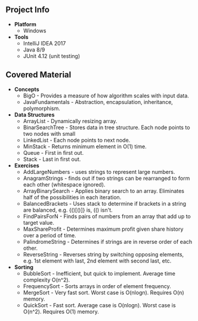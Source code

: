 ## Project Info
* **Platform**
  * Windows
* **Tools**
  * IntelliJ IDEA 2017
  * Java 8/9
  * JUnit 4.12 (unit testing)
## Covered Material
* **Concepts**
  * BigO - Provides a measure of how algorithm scales with input data.
  * JavaFundamentals - Abstraction, encapsulation, inheritance, polymorphism.
* **Data Structures**
  * ArrayList - Dynamically resizing array.
  * BinarSearchTree - Stores data in tree structure. Each node points to two nodes with small
  * LinkedList - Each node points to next node. 
  * MinStack - Returns minimum element in O(1) time.
  * Queue - First in first out.
  * Stack - Last in first out.
* **Exercises**
  * AddLargeNumbers - uses strings to represent large numbers.
  * AnagramStrings - finds out if two strings can be rearranged to form each other (whitespace ignored).
  * ArrayBinarySearch - Applies binary search to an array. Eliminates half of the possibilities in each iteration.
  * BalancedBrackets - Uses stack to determine if brackets in a string are balanced, e.g. {()[()]} is, (() isn't.
  * FindPairsForN - Finds pairs of numbers from an array that add up to target value.
  * MaxShareProfit - Determines maximum profit given share history over a period of time.
  * PalindromeString - Determines if strings are in reverse order of each other.
  * ReverseString - Reverses string by switching opposing elements, e.g. 1st element with last, 2nd element with second last, etc.
* **Sorting**
  * BubbleSort - Inefficient, but quick to implement. Average time complexity O(n^2).
  * FrequencySort - Sorts arrays in order of element frequency.
  * MergeSort - Very fast sort. Worst case is O(nlogn). Requires O(n) memory.
  * QuickSort - Fast sort. Average case is O(nlogn). Worst case is O(n^2). Requires O(1) memory.
